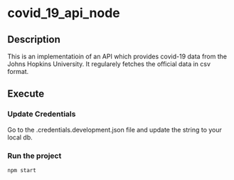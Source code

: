# covid_19_api_node

## Description
This is an implementatioin of an API which provides covid-19 data from the Johns Hopkins University. It regularely fetches the official data in csv format.

## Execute
### Update Credentials
Go to the .credentials.development.json file and update the string to your local db.

### Run the project
```bash
npm start
```
